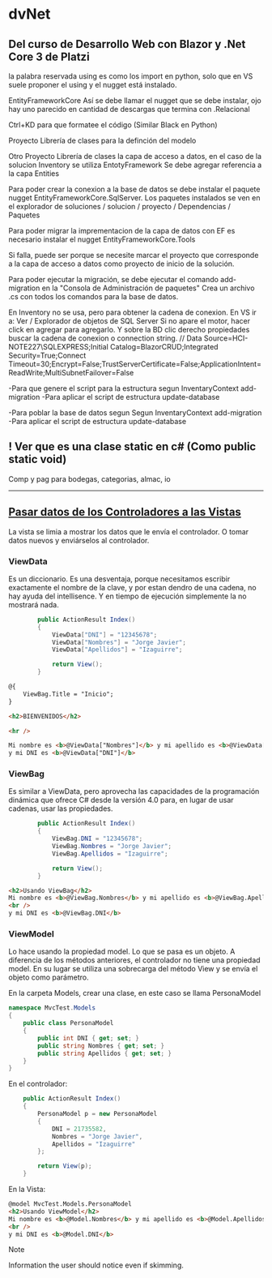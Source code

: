# dvNet

## Del curso de Desarrollo Web con Blazor y .Net Core 3 de Platzi

la palabra reservada using es como los import en python, solo que en VS suele proponer el using y el nugget está instalado.

EntityFrameworkCore
Así se debe llamar el nugget que se debe instalar, ojo hay uno parecido en cantidad de descargas que termina con .Relacional

Ctrl+KD para que formatee el código (Similar Black en Python)

Proyecto Librería de clases para la definción del modelo


Otro Proyecto Librería de clases la capa de acceso a datos, en el caso de la solucion Inventory se utiliza EntotyFramework
Se debe agregar referencia a la capa Entities

Para poder crear la conexion a la base de datos se debe instalar el paquete nugget EntityFrameworkCore.SqlServer.
Los paquetes instalados se ven en el explorador de soluciones / solucion / proyecto / Dependencias / Paquetes

Para poder migrar la imprementacion de la capa de datos con EF es necesario instalar el nugget EntityFrameworkCore.Tools

Si falla, puede ser porque se necesite marcar el proyecto que corresponde a la capa de acceso a datos como proyecto de inicio de la solución.

Para poder ejecutar la migración, se debe ejecutar el comando
add-migration en la "Consola de Administración de paquetes"
Crea un archivo .cs con todos los comandos para la base de datos.

En Inventory no se usa, pero para obtener la cadena de conexion.
En VS ir a: Ver / Explorador de objetos de SQL Server
Si no apare el motor, hacer click en agregar para agregarlo. Y sobre la BD clic derecho propiedades buscar la cadena de conexion o connection string.
// Data Source=HCI-NOTE227\SQLEXPRESS;Initial Catalog=BlazorCRUD;Integrated Security=True;Connect Timeout=30;Encrypt=False;TrustServerCertificate=False;ApplicationIntent=ReadWrite;MultiSubnetFailover=False

-Para que genere el script para la estructura segun InventaryContext
add-migration <FirsMigration>
-Para aplicar el script de estructura
update-database

-Para poblar la base de datos segun Segun InventaryContext
add-migration <AddData>
-Para aplicar el script de estructura
update-database


## ! Ver que es una clase static en c# (Como public static void)


Comp y pag para bodegas, categorias, almac, io

--------------------------------------------------------------------------------------------

## [Pasar datos de los Controladores a las Vistas](https://www.youtube.com/watch?v=M3svi5v72XE&list=PL8neH3UPvUd4i9r9NHhhuGvtg8sxNDD-m&index=7)

La vista se limia a mostrar los datos que le envía el controlador.
O tomar datos nuevos y enviárselos al controlador.

### ViewData

Es un diccionario.
Es una desventaja, porque necesitamos escribir exactamente el nombre de la clave, y por estan dendro de una cadena, no hay ayuda del intellisence. Y en tiempo de ejecución simplemente la no mostrará nada.

~~~ c#
        public ActionResult Index()
        {
            ViewData["DNI"] = "12345678";
            ViewData["Nombres"] = "Jorge Javier";
            ViewData["Apellidos"] = "Izaguirre";

            return View();
        }
~~~

~~~ html
@{
    ViewBag.Title = "Inicio";
}

<h2>BIENVENIDOS</h2>

<hr />

Mi nombre es <b>@ViewData["Nombres"]</b> y mi apellido es <b>@ViewData["Apellidos"]</b> <br />
y mi DNI es <b>@ViewData["DNI"]</b>
~~~


### ViewBag
Es similar a ViewData, pero aprovecha las capacidades de la programación dinámica que ofrece C# desde la versión 4.0 para, en lugar de usar cadenas, usar las propiedades.


~~~ c#
        public ActionResult Index()
        {
            ViewBag.DNI = "12345678";
            ViewBag.Nombres = "Jorge Javier";
            ViewBag.Apellidos = "Izaguirre";

            return View();
        }
~~~

~~~ html
<h2>Usando ViewBag</h2>
Mi nombre es <b>@ViewBag.Nombres</b> y mi apellido es <b>@ViewBag.Apellidos</b>
<br />
y mi DNI es <b>@ViewBag.DNI</b>
~~~

### ViewModel

Lo hace usando la propiedad model. Lo que se pasa es un objeto.
A diferencia de los métodos anteriores, el controlador no tiene una propiedad model. En su lugar se utiliza una sobrecarga del método View y se envía el objeto como parámetro.

En la carpeta Models, crear una clase, en este caso se llama PersonaModel
~~~ c#
namespace MvcTest.Models
{
    public class PersonaModel
    {
        public int DNI { get; set; }
        public string Nombres { get; set; }
        public string Apellidos { get; set; }
    }
}
~~~

En el controlador:
~~~ c#
    public ActionResult Index()
    {
        PersonaModel p = new PersonaModel
        {
            DNI = 21735582,
            Nombres = "Jorge Javier",
            Apellidos = "Izaguirre"
        };

        return View(p);
    }
~~~

En la Vista:
~~~ html
@model MvcTest.Models.PersonaModel
<h2>Usando ViewModel</h2>
Mi nombre es <b>@Model.Nombres</b> y mi apellido es <b>@Model.Apellidos</b>
<br />
y mi DNI es <b>@Model.DNI</b>

~~~



> [!NOTE]
> Information the user should notice even if skimming.

